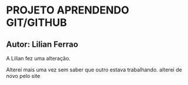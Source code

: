 # PROJETO APRENDENDO GIT/GITHUB

## Autor: Lilian Ferrao

A Lilian fez uma alteração.

Alterei mais uma vez sem saber que outro estava trabalhando.
alterei de novo pelo site
